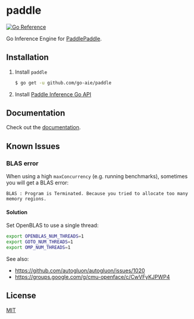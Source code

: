# paddle

[![Go Reference](https://pkg.go.dev/badge/go-aie/paddle/vulndb.svg)][2]

Go Inference Engine for [PaddlePaddle][1].


## Installation

1. Install `paddle`

    ```bash
    $ go get -u github.com/go-aie/paddle
    ```

2. Install [Paddle Inference Go API](cmd/paddle)


## Documentation

Check out the [documentation][2].


## Known Issues

### BLAS error

When using a high `maxConcurrency` (e.g. running benchmarks), sometimes you will get a BLAS error:

```
BLAS : Program is Terminated. Because you tried to allocate too many memory regions.
```

#### Solution

Set OpenBLAS to use a single thread:

```bash
export OPENBLAS_NUM_THREADS=1
export GOTO_NUM_THREADS=1
export OMP_NUM_THREADS=1
```

See also:
- https://github.com/autogluon/autogluon/issues/1020
- https://groups.google.com/g/cmu-openface/c/CwVFyKJPWP4


## License

[MIT](LICENSE)


[1]: https://github.com/PaddlePaddle/Paddle
[2]: https://pkg.go.dev/github.com/go-aie/paddle